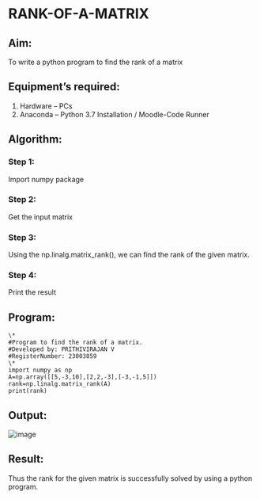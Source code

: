 # RANK-OF-A-MATRIX
## Aim:
To write a python program to find the rank of a matrix
## Equipment’s required:
1. 	Hardware – PCs
2. 	Anaconda – Python 3.7 Installation / Moodle-Code Runner
## Algorithm:
### Step 1: 
Import numpy package
### Step 2: 
Get the input matrix
### Step 3:
Using the np.linalg.matrix_rank(), we can find the rank of the given matrix.
### Step 4: 
Print the result

## Program:
```
\*
#Program to find the rank of a matrix.
#Developed by: PRITHIVIRAJAN V
#RegisterNumber: 23003859
\*
import numpy as np
A=np.array([[5,-3,10],[2,2,-3],[-3,-1,5]])
rank=np.linalg.matrix_rank(A)
print(rank)
```
## Output:
![image](https://github.com/Prithivirajan2911/RANK-OF-A-MATRIX/assets/147020085/72999733-676f-4ae9-9fc9-29fb2e6fe2d5)

## Result:
Thus the rank for the given matrix is successfully solved by  using a python program.

